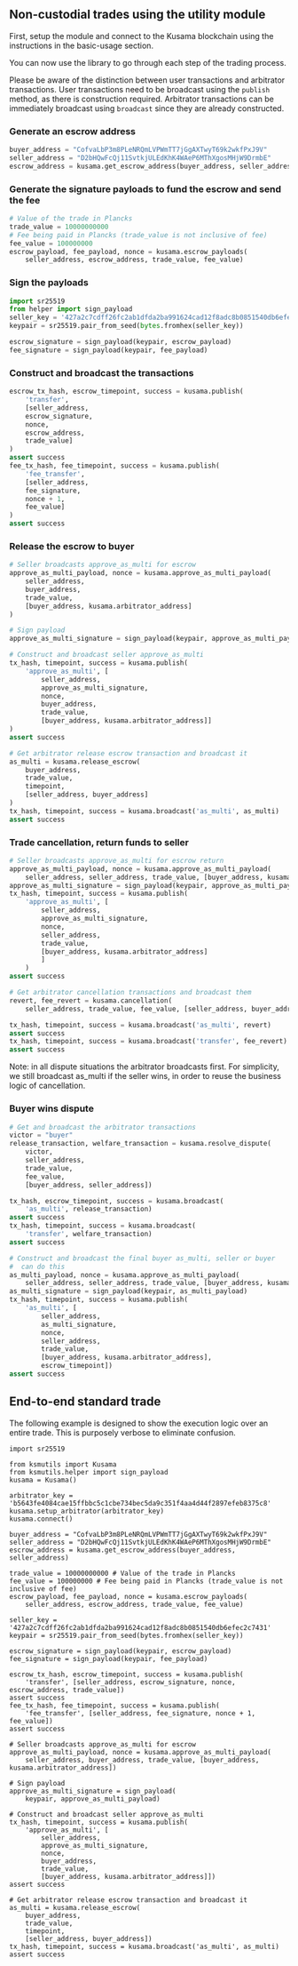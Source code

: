 ## Non-custodial trades using the utility module
First, setup the module and connect to the Kusama blockchain using the instructions in the basic-usage section.

You can now use the library to go through each step of the trading process.

Please be aware of the distinction between user transactions and arbitrator transactions. User transactions need to be broadcast using the `publish` method, as there is construction required. Arbitrator transactions can be immediately broadcast using `broadcast` since they are already constructed.


### Generate an escrow address
```python
buyer_address = "CofvaLbP3m8PLeNRQmLVPWmTT7jGgAXTwyT69k2wkfPxJ9V"
seller_address = "D2bHQwFcQj11SvtkjULEdKhK4WAeP6MThXgosMHjW9DrmbE"
escrow_address = kusama.get_escrow_address(buyer_address, seller_address)
```

### Generate the signature payloads to fund the escrow and send the fee
```python
# Value of the trade in Plancks
trade_value = 10000000000
# Fee being paid in Plancks (trade_value is not inclusive of fee)
fee_value = 100000000
escrow_payload, fee_payload, nonce = kusama.escrow_payloads(
    seller_address, escrow_address, trade_value, fee_value)
```

### Sign the payloads
```python
import sr25519
from helper import sign_payload
seller_key = '427a2c7cdff26fc2ab1dfda2ba991624cad12f8adc8b0851540db6efec2c7431'
keypair = sr25519.pair_from_seed(bytes.fromhex(seller_key))

escrow_signature = sign_payload(keypair, escrow_payload)
fee_signature = sign_payload(keypair, fee_payload)
```

### Construct and broadcast the transactions
```python
escrow_tx_hash, escrow_timepoint, success = kusama.publish(
    'transfer',
    [seller_address,
    escrow_signature,
    nonce,
    escrow_address,
    trade_value]
)
assert success
fee_tx_hash, fee_timepoint, success = kusama.publish(
    'fee_transfer',
    [seller_address,
    fee_signature,
    nonce + 1,
    fee_value]
)
assert success
```

### Release the escrow to buyer
```python
# Seller broadcasts approve_as_multi for escrow
approve_as_multi_payload, nonce = kusama.approve_as_multi_payload(
    seller_address,
    buyer_address,
    trade_value,
    [buyer_address, kusama.arbitrator_address]
)

# Sign payload
approve_as_multi_signature = sign_payload(keypair, approve_as_multi_payload)

# Construct and broadcast seller approve_as_multi
tx_hash, timepoint, success = kusama.publish(
    'approve_as_multi', [
        seller_address,
        approve_as_multi_signature,
        nonce,
        buyer_address,
        trade_value,
        [buyer_address, kusama.arbitrator_address]]
)
assert success

# Get arbitrator release escrow transaction and broadcast it
as_multi = kusama.release_escrow(
    buyer_address,
    trade_value,
    timepoint,
    [seller_address, buyer_address]
)
tx_hash, timepoint, success = kusama.broadcast('as_multi', as_multi)
assert success
```

### Trade cancellation, return funds to seller
```python
# Seller broadcasts approve_as_multi for escrow return
approve_as_multi_payload, nonce = kusama.approve_as_multi_payload(
    seller_address, seller_address, trade_value, [buyer_address, kusama.arbitrator_address])
approve_as_multi_signature = sign_payload(keypair, approve_as_multi_payload)
tx_hash, timepoint, success = kusama.publish(
    'approve_as_multi', [
        seller_address,
        approve_as_multi_signature,
        nonce,
        seller_address,
        trade_value,
        [buyer_address, kusama.arbitrator_address]
        ]
    )
assert success

# Get arbitrator cancellation transactions and broadcast them
revert, fee_revert = kusama.cancellation(
    seller_address, trade_value, fee_value, [seller_address, buyer_address], timepoint)

tx_hash, timepoint, success = kusama.broadcast('as_multi', revert)
assert success
tx_hash, timepoint, success = kusama.broadcast('transfer', fee_revert)
assert success
```

Note: in all dispute situations the arbitrator broadcasts first. For simplicity, we still broadcast as_multi if the seller wins, in order to reuse the business logic of cancellation.

### Buyer wins dispute
```python
# Get and broadcast the arbitrator transactions
victor = "buyer"
release_transaction, welfare_transaction = kusama.resolve_dispute(
    victor,
    seller_address,
    trade_value,
    fee_value,
    [buyer_address, seller_address])

tx_hash, escrow_timepoint, success = kusama.broadcast(
    'as_multi', release_transaction)
assert success
tx_hash, timepoint, success = kusama.broadcast(
    'transfer', welfare_transaction)
assert success

# Construct and broadcast the final buyer as_multi, seller or buyer
#  can do this
as_multi_payload, nonce = kusama.approve_as_multi_payload(
    seller_address, seller_address, trade_value, [buyer_address, kusama.arbitrator_address])
as_multi_signature = sign_payload(keypair, as_multi_payload)
tx_hash, timepoint, success = kusama.publish(
    'as_multi', [
        seller_address,
        as_multi_signature,
        nonce,
        seller_address,
        trade_value,
        [buyer_address, kusama.arbitrator_address],
        escrow_timepoint])
assert success
```

## End-to-end standard trade
The following example is designed to show the execution logic over an entire trade. This is purposely verbose to eliminate confusion.
```
import sr25519

from ksmutils import Kusama
from ksmutils.helper import sign_payload
kusama = Kusama()

arbitrator_key = 'b5643fe4084cae15ffbbc5c1cbe734bec5da9c351f4aa4d44f2897efeb8375c8'
kusama.setup_arbitrator(arbitrator_key)
kusama.connect()

buyer_address = "CofvaLbP3m8PLeNRQmLVPWmTT7jGgAXTwyT69k2wkfPxJ9V"
seller_address = "D2bHQwFcQj11SvtkjULEdKhK4WAeP6MThXgosMHjW9DrmbE"
escrow_address = kusama.get_escrow_address(buyer_address, seller_address)

trade_value = 10000000000 # Value of the trade in Plancks
fee_value = 100000000 # Fee being paid in Plancks (trade_value is not inclusive of fee)
escrow_payload, fee_payload, nonce = kusama.escrow_payloads(
    seller_address, escrow_address, trade_value, fee_value)

seller_key = '427a2c7cdff26fc2ab1dfda2ba991624cad12f8adc8b0851540db6efec2c7431'
keypair = sr25519.pair_from_seed(bytes.fromhex(seller_key))

escrow_signature = sign_payload(keypair, escrow_payload)
fee_signature = sign_payload(keypair, fee_payload)

escrow_tx_hash, escrow_timepoint, success = kusama.publish(
    'transfer', [seller_address, escrow_signature, nonce, escrow_address, trade_value])
assert success
fee_tx_hash, fee_timepoint, success = kusama.publish(
    'fee_transfer', [seller_address, fee_signature, nonce + 1, fee_value])
assert success

# Seller broadcasts approve_as_multi for escrow
approve_as_multi_payload, nonce = kusama.approve_as_multi_payload(
    seller_address, buyer_address, trade_value, [buyer_address, kusama.arbitrator_address])

# Sign payload
approve_as_multi_signature = sign_payload(
    keypair, approve_as_multi_payload)

# Construct and broadcast seller approve_as_multi
tx_hash, timepoint, success = kusama.publish(
    'approve_as_multi', [
        seller_address,
        approve_as_multi_signature,
        nonce,
        buyer_address,
        trade_value,
        [buyer_address, kusama.arbitrator_address]])
assert success

# Get arbitrator release escrow transaction and broadcast it
as_multi = kusama.release_escrow(
    buyer_address,
    trade_value,
    timepoint,
    [seller_address, buyer_address])
tx_hash, timepoint, success = kusama.broadcast('as_multi', as_multi)
assert success
```
